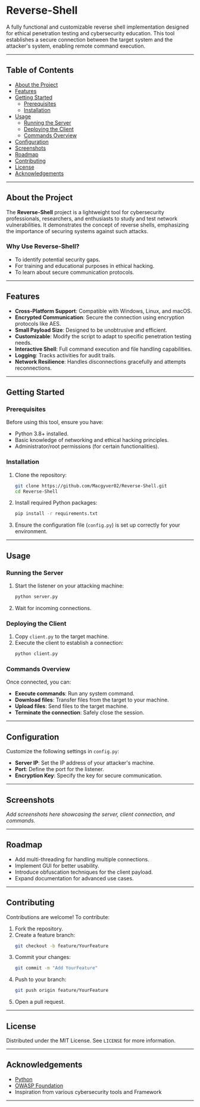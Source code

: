 
# Reverse-Shell

A fully functional and customizable reverse shell implementation designed for ethical penetration testing and cybersecurity education. This tool establishes a secure connection between the target system and the attacker's system, enabling remote command execution.


---

## Table of Contents


- [About the Project](#about-the-project)
- [Features](#features)
- [Getting Started](#getting-started)
  - [Prerequisites](#prerequisites)
  - [Installation](#installation)
- [Usage](#usage)
  - [Running the Server](#running-the-server)
  - [Deploying the Client](#deploying-the-client)
  - [Commands Overview](#commands-overview)
- [Configuration](#configuration)
- [Screenshots](#screenshots)
- [Roadmap](#roadmap)
- [Contributing](#contributing)
- [License](#license)
- [Acknowledgements](#acknowledgements)

---

## About the Project

The **Reverse-Shell** project is a lightweight tool for cybersecurity professionals, researchers, and enthusiasts to study and test network vulnerabilities. It demonstrates the concept of reverse shells, emphasizing the importance of securing systems against such attacks.

### Why Use Reverse-Shell?
- To identify potential security gaps.
- For training and educational purposes in ethical hacking.
- To learn about secure communication protocols.

---

## Features

- **Cross-Platform Support**: Compatible with Windows, Linux, and macOS.
- **Encrypted Communication**: Secure the connection using encryption protocols like AES.
- **Small Payload Size**: Designed to be unobtrusive and efficient.
- **Customizable**: Modify the script to adapt to specific penetration testing needs.
- **Interactive Shell**: Full command execution and file handling capabilities.
- **Logging**: Tracks activities for audit trails.
- **Network Resilience**: Handles disconnections gracefully and attempts reconnections.

---

## Getting Started

### Prerequisites

Before using this tool, ensure you have:
- Python 3.8+ installed.
- Basic knowledge of networking and ethical hacking principles.
- Administrator/root permissions (for certain functionalities).

### Installation

1. Clone the repository:
   ```bash
   git clone https://github.com/Macgyver02/Reverse-Shell.git
   cd Reverse-Shell
   ```

2. Install required Python packages:
   ```bash
   pip install -r requirements.txt
   ```

3. Ensure the configuration file (`config.py`) is set up correctly for your environment.

---

## Usage

### Running the Server

1. Start the listener on your attacking machine:
   ```bash
   python server.py
   ```

2. Wait for incoming connections.

### Deploying the Client

1. Copy `client.py` to the target machine.
2. Execute the client to establish a connection:
   ```bash
   python client.py
   ```

### Commands Overview

Once connected, you can:
- **Execute commands**: Run any system command.
- **Download files**: Transfer files from the target to your machine.
- **Upload files**: Send files to the target machine.
- **Terminate the connection**: Safely close the session.

---

## Configuration

Customize the following settings in `config.py`:
- **Server IP**: Set the IP address of your attacker's machine.
- **Port**: Define the port for the listener.
- **Encryption Key**: Specify the key for secure communication.

---

## Screenshots

*Add screenshots here showcasing the server, client connection, and commands.*

---

## Roadmap

- Add multi-threading for handling multiple connections.
- Implement GUI for better usability.
- Introduce obfuscation techniques for the client payload.
- Expand documentation for advanced use cases.

---

## Contributing

Contributions are welcome! To contribute:
1. Fork the repository.
2. Create a feature branch:
   ```bash
   git checkout -b feature/YourFeature
   ```
3. Commit your changes:
   ```bash
   git commit -m "Add YourFeature"
   ```
4. Push to your branch:
   ```bash
   git push origin feature/YourFeature
   ```
5. Open a pull request.

---

## License

Distributed under the MIT License. See `LICENSE` for more information.

---

## Acknowledgements

- [Python](https://www.python.org/)
- [OWASP Foundation](https://owasp.org/)
- Inspiration from various cybersecurity tools and Framework

---
